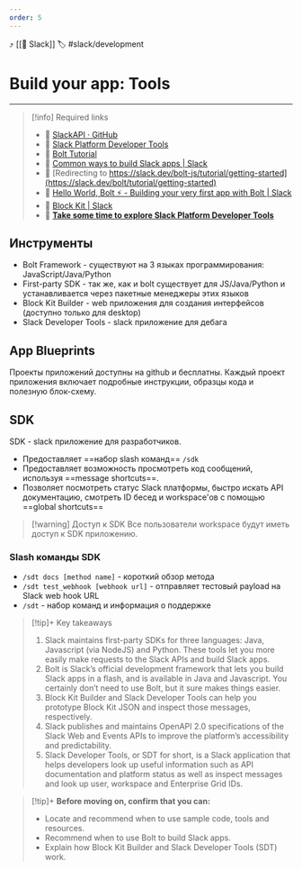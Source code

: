 ```yaml
---
order: 5
---
```


⤴️ [[💬 Slack]]
🏷️ #slack/development 

# Build your app: Tools
___

>[!info] Required links
>- 🔗 [SlackAPI · GitHub](https://github.com/slackapi)
>- 🔗 [Slack Platform Developer Tools](http://slack.dev/)
>- 🔗 [Bolt Tutorial](https://slack.dev/bolt/tutorial/getting-started)
>- 🔗 [Common ways to build Slack apps | Slack](https://api.slack.com/best-practices/blueprints)
>- 🔗 [Redirecting to https://slack.dev/bolt-js/tutorial/getting-started](https://slack.dev/bolt/tutorial/getting-started)
>- 🔗 [Hello World, Bolt ⚡️ - Building your very first app with Bolt | Slack](https://api.slack.com/tutorials/hello-world-bolt)
>- 🔗 [Block Kit | Slack](https://api.slack.com/block-kit)
>- 🔗 [**Take some time to explore Slack Platform Developer Tools**](https://slack.dev/)

## Инструменты
- Bolt Framework - существуют на 3 языках программирования: JavaScript/Java/Python
- First-party SDK - так же, как и bolt существует для JS/Java/Python и устанавливается через пакетные менеджеры этих языков
- Block Kit Builder - web приложения для создания интерфейсов (доступно только для desktop)
- Slack Developer Tools - slack приложение для дебага

## App Blueprints
Проекты приложений доступны на github и бесплатны. Каждый проект приложения включает подробные инструкции, образцы кода и полезную блок-схему.

## SDK
SDK - slack приложение для разработчиков.
- Предоставляет ==набор slash команд== `/sdk`
- Предоставляет возможность просмотреть код сообщений, используя ==message shortcuts==.
- Позволяет посмотреть статус Slack платформы, быстро искать API документацию, смотреть ID бесед и workspace'ов с помощью ==global shortcuts==

> [!warning] Доступ к SDK
> Все пользователи workspace будут иметь доступ к SDK приложению.

### Slash команды SDK
-    `/sdt docs [method name]` - короткий обзор метода
-   `/sdt test_webhook [webhook url]` - отправляет тестовый payload на Slack web hook URL
-   `/sdt` - набор команд и информация о поддержке

> [!tip]+ Key takeaways
> 1. Slack maintains first-party SDKs for three languages: Java, Javascript (via NodeJS) and Python. These tools let you more easily make requests to the Slack APIs and build Slack apps.
> 2. Bolt is Slack’s official development framework that lets you build Slack apps in a flash, and is available in Java and Javascript. You certainly don’t need to use Bolt, but it sure makes things easier.
> 3. Block Kit Builder and Slack Developer Tools can help you prototype Block Kit JSON and inspect those messages, respectively.
> 4. Slack publishes and maintains OpenAPI 2.0 specifications of the Slack Web and Events APIs to improve the platform’s accessibility and predictability.
> 5. Slack Developer Tools, or SDT for short, is a Slack application that helps developers look up useful information such as API documentation and platform status as well as inspect messages and look up user, workspace and Enterprise Grid IDs.

> [!tip]+ **Before moving on, confirm that you can:**
> - Locate and recommend when to use sample code, tools and resources.
> - Recommend when to use Bolt to build Slack apps.
> - Explain how Block Kit Builder and Slack Developer Tools (SDT) work.
